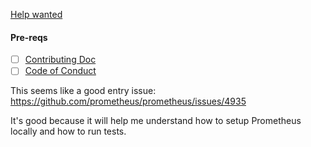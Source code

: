 [Help wanted](https://github.com/prometheus/prometheus/issues?q=is%3Aissue+is%3Aopen+label%3A%22help+wanted%22)

#### Pre-reqs
- [ ] [Contributing Doc](https://github.com/prometheus/prometheus/blob/master/CONTRIBUTING.md)
- [ ] [Code of Conduct](https://github.com/cncf/foundation/blob/master/code-of-conduct.md)

This seems like a good entry issue: https://github.com/prometheus/prometheus/issues/4935

It's good because it will help me understand how to setup Prometheus locally and how to run tests.
